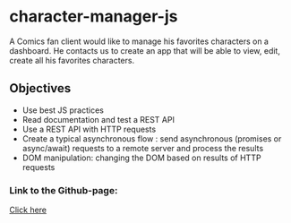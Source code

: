 # character-manager-js
A Comics fan client would like to manage his favorites characters on a dashboard. He contacts us to create an app that will be able to view, edit, create all his favorites characters.

## Objectives
* Use best JS practices
* Read documentation and test a REST API
* Use a REST API with HTTP requests
* Create a typical asynchronous flow : send asynchronous (promises or async/await) requests to a remote server and process the results
* DOM manipulation: changing the DOM based on results of HTTP requests

### Link to the Github-page:
[Click here](https://baptistegeron.github.io/character-manager-js/)
